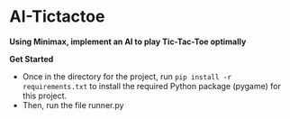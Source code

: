 # AI-Tictactoe
**Using Minimax, implement an AI to play Tic-Tac-Toe optimally**

**Get Started**
+ Once in the directory for the project, run `pip install -r requirements.txt` to install the required Python package (pygame) for this project.
+ Then, run the file runner.py
